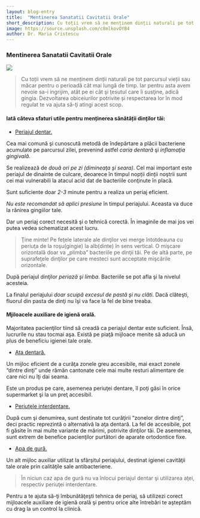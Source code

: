 ```yaml
---
layout: blog-entry
title:  "Mentinerea Sanatatii Cavitatii Orale"
short_description: Cu toții vrem să ne menținem dinții naturali pe tot parcursul vieții sau măcar pentru o perioadă cât mai lungă de timp.
image: https://source.unsplash.com/c8mlkovOYB4
author: Dr. Maria Cristescu
---
```


### Mentinerea Sanatatii Cavitatii Orale

![](https://source.unsplash.com/c8mlkovOYB4)

>Cu toții vrem să ne menținem dinții naturali pe tot parcursul vieții sau măcar pentru o perioadă cât mai lungă de timp.
Iar pentru asta avem nevoie sa-i ingrijim, atât pe ei cât şi ţesutul care îi susţine, adică gingia.
Dezvoltarea obiceiurilor potrivite și respectarea lor în mod regulat te va ajuta să-ţi atingi acest scop.

#### Iată câteva sfaturi utile pentru menținerea sănătății dinților tăi:

* [Periajul dentar.](blue)

Cea mai comună şi cunoscută metodă de îndepărtare a plăcii bacteriene acumulate pe parcursul zilei, 
prevenind astfel *caria dentară* şi *inflamaţia gingivală*.

Se realizează de *două ori pe zi (dimineaţa şi seara)*. Cel mai important este periajul de dinainte de culcare, 
deoarece în timpul nopții dinții noştrii sunt cei mai vulnerabili la atacul acid dat de bacteriile conţinute 
în placă.

Sunt suficiente doar *2-3* minute pentru a realiza un periaj eficient.

*Nu este recomandat să aplici presiune* în timpul periajului. Aceasta va duce la rănirea gingiilor tale.

Dar un periaj corect necesită şi o tehnică corectă. În imaginile de mai jos vei putea vedea schematizat acest lucru.

>Ţine minte! Pe feţele laterale ale dinţilor vei merge întotdeauna cu periuţa de la
roşu(gingie) la alb(dinte) în sens vertical. O mişcare orizontală doar va „plimba”
bacteriile pe dinţii tăi. Pe de altă parte, pe suprafeţele dinţilor pe care mesteci sunt
acceptate mişcările orizontale.

După periajul dinţilor *periază şi limba*. Bacteriile se pot afla şi la nivelul acesteia.

La finalul periajului *doar scuipă excesul de pastă şi nu clăti*. Dacă clăteşti, fluorul din
pasta de dinţi nu îşi va face la fel de bine treaba.

#### Mjiloacele auxiliare de igienă orală.

Majoritatea pacienţilor tiind să creadă ca periajul dentar este suficient. Însă, lucrurile nu
stau tocmai aşa. Există pe piaţă mijloace menite să aducă un plus de beneficiu igienei tale orale.

* [Aţa dentară.](blue)

Un mijloc eficient de a curăţa zonele greu accesibile, mai exact zonele “dintre dinţi” 
unde rămân cantonate cele mai multe resturi alimentare de care nici nu îţi dai seama.

Este un produs pe care, asemenea periuţei dentare, îl poţi găsi în orice supermarket şi la un
preţ accesibil.

* [Periuţele interdentare.](blue)

După cum şi denumirea, sunt destinate tot curăţirii “zonelor dintre dinţi”, 
deci practic reprezintă o alternativă la aţa dentară. La fel de accesibile, pot
fi găsite în mai multe variante de mărimi, potrivite dinţilor tăi. De asemenea, sunt
extrem de benefice pacienţilor purtători de aparate ortodontice fixe.

* [Apa de gură.](blue)

Un alt mijloc auxiliar utilizat la sfârşitul periajului, destinat igienei
cavităţii tale orale prin calităţile sale antibacteriene.

>În niciun caz apa de gură nu va înlocui periajul dentar şi utilizarea aţei, respectiv
periuţei interdentare.

Pentru a te ajuta să-ţi îmbunătăţeşti tehnica de periaj, să utilizezi corect mijloacele
auxiliare de igienă orală şi pentru orice alte întrebări te aşteptăm cu drag la un control la
clinică.